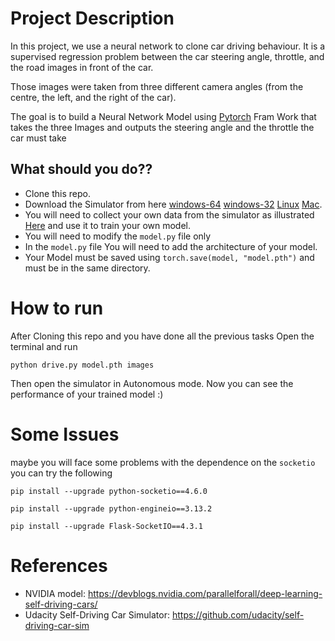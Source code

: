 # Project Description

In this project, we use a neural network to clone car driving behaviour.  It is a supervised regression problem between the car steering angle, throttle, and the road images in front of the car.

Those images were taken from three different camera angles (from the centre, the left, and the right of the car).

The goal is to build a Neural Network Model using [Pytorch](https://pytorch.org/) Fram Work that takes the three Images and outputs the steering angle and the throttle the car must take

## What should you do??

- Clone this repo.
- Download the Simulator from here [windows-64](https://d17h27t6h515a5.cloudfront.net/topher/2016/November/5831f3a4_simulator-windows-64/simulator-windows-64.zip) [windows-32](https://d17h27t6h515a5.cloudfront.net/topher/2016/November/5831f4b6_simulator-windows-32/simulator-windows-32.zip) [Linux](https://d17h27t6h515a5.cloudfront.net/topher/2016/November/5831f0f7_simulator-linux/simulator-linux.zip) [Mac](https://d17h27t6h515a5.cloudfront.net/topher/2016/November/5831f290_simulator-macos/simulator-macos.zip).
- You will need to collect your own data from the simulator as illustrated [Here](https://drive.google.com/file/d/12H6iWTMtMLTnDe89tX1HcXHGgKKbQZbg/view?usp=drive_link) and use it to train your own model.
- You will need to modify the `model.py` file only
- In the `model.py` file You will need to add the architecture of your model.
- Your Model must be saved using `torch.save(model, "model.pth")` and must be in the same directory.

# How to run
After Cloning this repo and you have done all the previous tasks Open the terminal and run 

`python drive.py model.pth images`
 
Then open the simulator in Autonomous mode. Now you can see the performance of your trained model :)

# Some Issues
maybe you will face some problems with the dependence on the `socketio` you can try the following
```
pip install --upgrade python-socketio==4.6.0

pip install --upgrade python-engineio==3.13.2

pip install --upgrade Flask-SocketIO==4.3.1
```

# References
- NVIDIA model: https://devblogs.nvidia.com/parallelforall/deep-learning-self-driving-cars/
- Udacity Self-Driving Car Simulator: https://github.com/udacity/self-driving-car-sim
